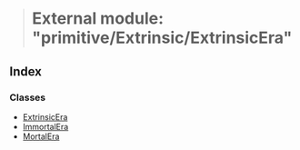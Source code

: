 > # External module: "primitive/Extrinsic/ExtrinsicEra"

## Index

### Classes

* [ExtrinsicEra](../classes/_primitive_extrinsic_extrinsicera_.extrinsicera.md)
* [ImmortalEra](../classes/_primitive_extrinsic_extrinsicera_.immortalera.md)
* [MortalEra](../classes/_primitive_extrinsic_extrinsicera_.mortalera.md)